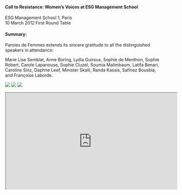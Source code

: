 <h4>Call to Resistance: Women’s Voices at ESG Management School</h4>

ESG Management School 1, Paris
<br>
10 March 2012
First Round Table

<h4>Summary:</h4>

Paroles de Femmes extends its sincere gratitude to all the distinguished speakers in attendance:

Marie Lise Semblat, Anne Boring, Lydia Guirous, Sophie de Menthon, Sophie Robert, Carole Lapanouse, Sophie Cluzel, Soumia Malimbaum, Latifa Benari, Caroline Sinz, Daphne Leef, Minister Skalli, Randa Kassis, Safinez Bousbia, and Françoise Laborde.

![](170.JPG)
![](171.JPG)
![](172.JPG)

<center><iframe width="560" height="315" src="https://www.youtube.com/embed/wJEJobAi3us?si=MQbdbvHX061LKjR0"></iframe></center>
<p></p>
